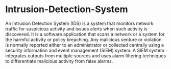 # Intrusion-Detection-System
An Intrusion Detection System (IDS) is a system that monitors network traffic for suspicious activity and issues alerts when such activity is discovered. It is a software application that scans a network or a system for the harmful activity or policy breaching. Any malicious venture or violation is normally reported either to an administrator or collected centrally using a security information and event management (SIEM) system. A SIEM system integrates outputs from multiple sources and uses alarm filtering techniques to differentiate malicious activity from false alarms.
